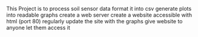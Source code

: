 This Project is to process soil sensor data
format it into csv
generate plots into readable graphs
create a web server
create a website accessible with html (port 80)
regularly update the site with the graphs
give website to anyone
let them access it

